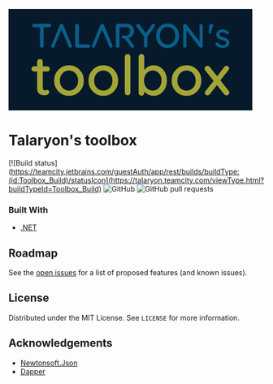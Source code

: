 ![Logo](/logo.png "Talaryon's toolbox")

# Talaryon's toolbox

[![Build status](https://teamcity.jetbrains.com/guestAuth/app/rest/builds/buildType:(id:Toolbox_Build)/statusIcon](https://talaryon.teamcity.com/viewType.html?buildTypeId=Toolbox_Build)
![GitHub](https://img.shields.io/github/license/talaryonlabs/toolbox)
![GitHub pull requests](https://img.shields.io/github/issues-pr/talaryonlabs/toolbox) 

### Built With

* [.NET](https://github.com/dotnet)

<!-- ROADMAP -->
## Roadmap

See the [open issues](https://github.com/talaryonlabs/toolbox/issues) for a list of proposed features (and known issues).


<!-- LICENSE -->
## License

Distributed under the MIT License. See `LICENSE` for more information.


<!-- ACKNOWLEDGEMENTS -->
## Acknowledgements

* [Newtonsoft.Json](https://github.com/JamesNK/Newtonsoft.Json)
* [Dapper](https://github.com/StackExchange/Dapper)
